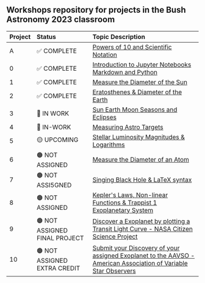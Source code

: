 ## Workshops repository for projects in the Bush Astronomy 2023 classroom

Project|Status|Topic Description
:---|:---|:---
A|✅ COMPLETE|<a href="https://classroom.google.com/c/NjE4MjA4MDAxMzAy/a/NTg5NjAwODcxODQ4/details" target="_blank">Powers of 10 and Scientific Notation</a>
0|✅ COMPLETE|<a href="https://chandrunarayan.github.io/astronomy/projects/0_intro_to_jupyter" target="_blank">Introduction to Jupyter Notebooks Markdown and Python</a>
1|✅ COMPLETE|<a href="https://classroom.google.com/c/NjE4MjA4MDAxMzAy/a/NjE4MjA4MDAxMzIx/details">Measure the Diameter of the Sun</a>
2|✅ COMPLETE|<a href="https://classroom.google.com/c/NjE4MjA4MDAxMzAy/a/NjE4MjA4MDAxMzMw/details" target="_blank">Eratosthenes & Diameter of the Earth</a>
3|🔵 IN WORK|<a href="https://chandrunarayan.github.io/astronomy/projects/3_sun_earth_moon_eclipses" target="_blank">Sun Earth Moon Seasons and Eclipses</a>
4|🔵 IN-WORK|<a href="https://chandrunarayan.github.io/astronomy/projects/4_measure_astro_targets" target="_blank">Measuring Astro Targets</a>
5|🟡 UPCOMING|<a href="https://chandrunarayan.github.io/astronomy/projects/star_magnitudes" target="_blank">Stellar Luminosity Magnitudes & Logarithms</a>
6|🟤 NOT ASSIGNED|<a href="https://chandrunarayan.github.io/astronomy/projects/calculate_atom_dia" target="_blank">Measure the Diameter of an Atom</a>
7|🟤 NOT ASSI5GNED|<a href="https://chandrunarayan.github.io/astronomy/projects/singing_black_hole" target="_blank">Singing Black Hole & LaTeX syntax</a>
8|🟤 NOT ASSIGNED|<a href="https://chandrunarayan.github.io/astronomy/projects/keplerian_orbits" target="_blank">Kepler's Laws, Non-linear Functions & Trappist 1 Exoplanetary System</a>
9|🟤 NOT ASSIGNED FINAL PROJECT|<a href="https://chandrunarayan.github.io/astronomy/projects/exoplanet_discovery" target="_blank">Discover a Exoplanet by plotting a Transit Light Curve - NASA Citizen Science Project</a>
10|🟤 NOT ASSIGNED EXTRA CREDIT|<a href="https://exoplanets.nasa.gov/exoplanet-watch/how-to-contribute/how-to-submit-your-data/" target="_blank">Submit your Discovery of your assigned Exoplanet to the AAVSO - American Association of Variable Star Observers</a>

